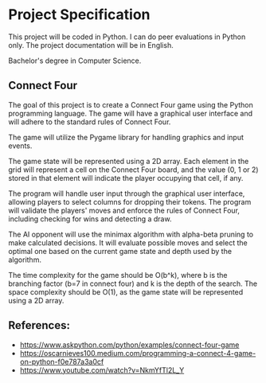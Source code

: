 # Project Specification

This project will be coded in Python. I can do peer evaluations in Python only. The project documentation will be in English.

Bachelor's degree in Computer Science.

## Connect Four

The goal of this project is to create a Connect Four game using the Python programming language. The game will have a graphical user interface and will adhere to the standard rules of Connect Four.

The game will utilize the Pygame library for handling graphics and input events.

The game state will be represented using a 2D array. Each element in the grid will represent a cell on the Connect Four board, and the value (0, 1 or 2) stored in that element will indicate the player occupying that cell, if any.

The program will handle user input through the graphical user interface, allowing players to select columns for dropping their tokens. The program will validate the players' moves and enforce the rules of Connect Four, including checking for wins and detecting a draw.

The AI opponent will use the minimax algorithm with alpha-beta pruning to make calculated decisions. It will evaluate possible moves and select the optimal one based on the current game state and depth used by the algorithm.

The time complexity for the game should be O(b^k), where b is the branching factor (b=7 in connect four) and k is the depth of the search. The space complexity should be O(1), as the game state will be represented using a 2D array.

## References:

* https://www.askpython.com/python/examples/connect-four-game
* https://oscarnieves100.medium.com/programming-a-connect-4-game-on-python-f0e787a3a0cf
* https://www.youtube.com/watch?v=NkmYfTl2L_Y
